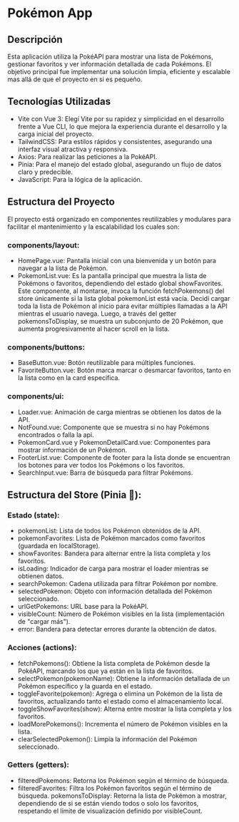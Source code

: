 # Pokémon App
## Descripción
Esta aplicación utiliza la PokéAPI para mostrar una lista de Pokémons, gestionar favoritos y ver información detallada de cada Pokémons. El objetivo principal fue implementar una solución limpia, eficiente y escalable mas allá de que el proyecto en si es pequeño.

## Tecnologías Utilizadas
- Vite con Vue 3: Elegí Vite por su rapidez y simplicidad en el desarrollo frente a Vue CLI, lo que mejora la experiencia durante el desarrollo y la carga inicial del proyecto.
- TailwindCSS: Para estilos rápidos y consistentes, asegurando una interfaz visual atractiva y responsiva.
- Axios: Para realizar las peticiones a la PokéAPI.
- Pinia: Para el manejo del estado global, asegurando un flujo de datos claro y predecible.
- JavaScript: Para la lógica de la aplicación.

## Estructura del Proyecto
El proyecto está organizado en componentes reutilizables y modulares para facilitar el mantenimiento y la escalabilidad los cuales son:
### components/layout:
- HomePage.vue: Pantalla inicial con una bienvenida y un botón para navegar a la lista de Pokémon.
- PokemonList.vue: Es la pantalla principal que muestra la lista de Pokémons o favoritos, dependiendo del estado global showFavorites. Este componente, al montarse, invoca la función fetchPokemons() del store únicamente si la lista global pokemonList está vacía.
Decidí cargar toda la lista de Pokémon al inicio para evitar múltiples llamadas a la API mientras el usuario navega. Luego, a través del getter pokemonsToDisplay, se muestra un subconjunto de 20 Pokémon, que aumenta progresivamente al hacer scroll en la lista.
### components/buttons:
- BaseButton.vue: Botón reutilizable para múltiples funciones.
- FavoriteButton.vue: Botón marca marcar o desmarcar favoritos, tanto en la lista como en la card especifica.
### components/ui:
- Loader.vue: Animación de carga mientras se obtienen los datos de la API.
- NotFound.vue: Componente que se muestra si no hay Pokémons encontrados o falla la api.
- PokemonCard.vue y PokemonDetailCard.vue: Componentes para mostrar información de un Pokémon.
- FooterList.vue: Componente de footer para la lista donde se encuentran los botones para ver todos los Pokémons o los favoritos.
- SearchInput.vue: Barra de búsqueda para filtrar Pokémons.



## Estructura del Store (Pinia 🍍):

### Estado (state):
- pokemonList: Lista de todos los Pokémon obtenidos de la API.
- pokemonFavorites: Lista de Pokémon marcados como favoritos (guardada en localStorage).
- showFavorites: Bandera para alternar entre la lista completa y los favoritos.
- isLoading: Indicador de carga para mostrar el loader mientras se obtienen datos.
- searchPokemon: Cadena utilizada para filtrar Pokémon por nombre.
- selectedPokemon: Objeto con información detallada del Pokémon seleccionado.
- urlGetPokemons: URL base para la PokéAPI.
- visibleCount: Número de Pokémon visibles en la lista (implementación de "cargar más").
- error: Bandera para detectar errores durante la obtención de datos.

### Acciones (actions):
- fetchPokemons():
Obtiene la lista completa de Pokémon desde la PokéAPI, marcando los que ya están en la lista de favoritos.
- selectPokemon(pokemonName):
Obtiene la información detallada de un Pokémon específico y la guarda en el estado.
- toggleFavorite(pokemon):
Agrega o elimina un Pokémon de la lista de favoritos, actualizando tanto el estado como el almacenamiento local.
- toggleShowFavorites(show):
Alterna entre mostrar la lista completa y los favoritos.
- loadMorePokemons():
Incrementa el número de Pokémon visibles en la lista.
- clearSelectedPokemon():
Limpia la información del Pokémon seleccionado.

### Getters (getters):
- filteredPokemons: Retorna los Pokémon según el término de búsqueda.
- filteredFavorites: Filtra los Pokémon favoritos según el término de búsqueda.
pokemonsToDisplay: Retorna la lista de Pokémon a mostrar, dependiendo de si se están viendo todos o solo los favoritos, respetando el límite de visualización definido por visibleCount.
